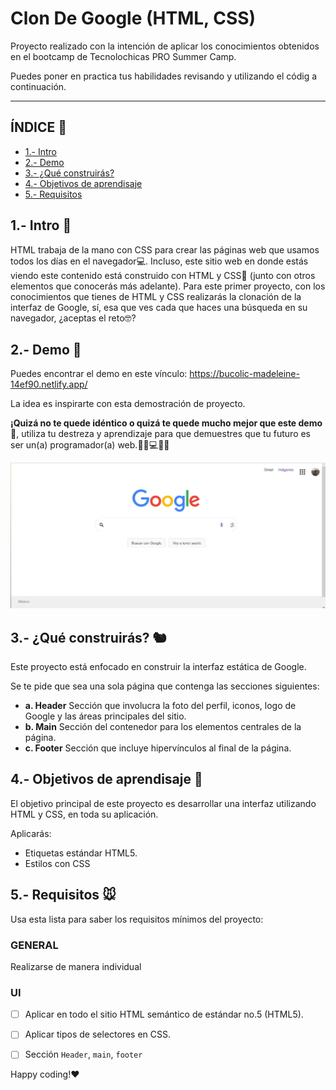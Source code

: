 # Clon De Google (HTML, CSS)
Proyecto realizado con la intención de aplicar los conocimientos obtenidos en el bootcamp de Tecnolochicas PRO Summer Camp.

Puedes poner en practica tus habilidades revisando y utilizando el códig a continuación.

****

## ÍNDICE 🐾

* [1.- Intro](https://github.com/AngelesIB/clon-de-google/edit/main/README.md#1--intro-)
* [2.- Demo](https://github.com/AngelesIB/clon-de-google/edit/main/README.md#2--demo-)
* [3.- ¿Qué construirás?](https://github.com/AngelesIB/clon-de-google/edit/main/README.md#3--qúe-construirás-%EF%B8%8F)
* [4.- Objetivos de aprendisaje](https://github.com/AngelesIB/clon-de-google/edit/main/README.md#4--objetivos-de-aprendisaje-)
* [5.- Requisitos](https://github.com/AngelesIB/clon-de-google/edit/main/README.md#5--requisitos-)

## 1.- Intro 🐻

HTML trabaja de la mano con CSS para crear las páginas web que usamos todos los días en el navegador💻. Incluso, este sitio web en donde estás viendo este contenido está construido con HTML y CSS🤯 (junto con otros elementos que conocerás más adelante). Para este primer proyecto, con los conocimientos que tienes de HTML y CSS realizarás la clonación de la interfaz de Google, sí, esa que ves cada que haces una búsqueda en su navegador, ¿aceptas el reto🤓?

## 2.- Demo 🐰

Puedes encontrar el demo en este vínculo: https://bucolic-madeleine-14ef90.netlify.app/

La idea es inspirarte con esta demostración de proyecto. 

**¡Quizá no te quede idéntico o quizá te quede mucho mejor que este demo🤩**, utiliza tu destreza y aprendizaje para que demuestres que tu futuro es ser un(a) programador(a) web.👩🏻💻👦🏻

![imagen]("./../images/clon-cap.png)


## 3.- ¿Qué construirás? 🐿️

Este proyecto está enfocado en construir la interfaz estática de Google.

Se te pide que sea una sola página que contenga las secciones siguientes:
  - **a. Header**
    Sección que involucra la foto del perfil, iconos, logo de Google y las áreas principales del sitio.
  - **b. Main**
    Sección del contenedor para los elementos centrales de la página. 
  - **c. Footer**
    Sección que incluye hipervínculos al final de la página.


## 4.- Objetivos de aprendisaje 🐺

El objetivo principal de este proyecto es desarrollar una interfaz utilizando HTML y CSS, en toda su aplicación.

Aplicarás:

- Etiquetas estándar HTML5.
- Estilos con CSS


## 5.- Requisitos 🐭

Usa esta lista para saber los requisitos mínimos del proyecto:

### GENERAL

Realizarse de manera individual

### UI
- [ ] Aplicar en todo el sitio HTML semántico de estándar no.5 (HTML5).
- [ ] Aplicar tipos de selectores en CSS.
- [ ] Sección `Header`, `main`, `footer`


Happy coding!❤
